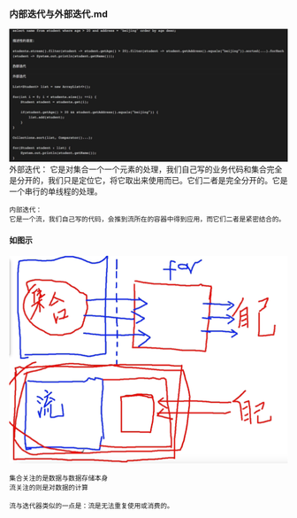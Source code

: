 ### 内部迭代与外部迭代.md
![image](https://github.com/ilin0/study_node/raw/master/netty/image/stream2018012305.png)
    外部迭代：
    它是对集合一个一个元素的处理，我们自己写的业务代码和集合完全是分开的，我们只是定位它，将它取出来使用而已。它们二者是完全分开的。它是一个串行的单线程的处理。

    内部迭代：
    它是一个流，我们自己写的代码，会推到流所在的容器中得到应用，而它们二者是紧密结合的。
#### 如图示
![image](https://github.com/ilin0/study_node/raw/master/netty/image/stream2018012306.png)

    集合关注的是数据与数据存储本身
    流关注的则是对数据的计算

    流与迭代器类似的一点是：流是无法重复使用或消费的。
